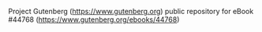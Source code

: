 Project Gutenberg (https://www.gutenberg.org) public repository for eBook #44768 (https://www.gutenberg.org/ebooks/44768)
